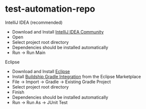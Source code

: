 # test-automation-repo

IntelliJ IDEA (recommended)
- Download and Install [IntelliJ IDEA Community](https://www.jetbrains.com/idea/#chooseYourEdition)
- Open
- Select project root directory
- Dependencies should be installed automatically
- Run -> Run Main

Eclipse
- Download and Install [Eclipse](https://www.eclipse.org/downloads/packages/eclipse-ide-java-developers/neon3rc3)
- Install [Buildship Gradle Integration](http://marketplace.eclipse.org/content/buildship-gradle-integration) from the Eclipse Marketplace
- File -> Import -> Gradle -> Existing Gradle Project
- Select project root directory
- Finish
- Dependencies should be installed automatically
- Run -> Run As -> JUnit Test
